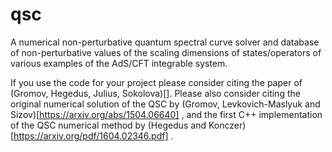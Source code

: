# qsc
A numerical non-perturbative quantum spectral curve solver and database of non-perturbative values of the scaling dimensions of states/operators of various examples of the AdS/CFT integrable system.

If you use the code for your project please consider citing the paper of (Gromov, Hegedus, Julius, Sokolova)[]. Please also consider citing the original numerical solution of the QSC by (Gromov, Levkovich-Maslyuk and Sizov)[https://arxiv.org/abs/1504.06640] , and the first C++ implementation of the QSC numerical method by (Hegedus and Konczer)[https://arxiv.org/pdf/1604.02346.pdf] .

